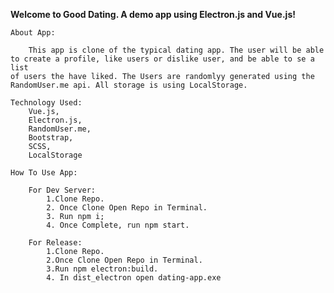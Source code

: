 **Welcome to Good Dating. A demo app using Electron.js and Vue.js!**

	About App:

		This app is clone of the typical dating app. The user will be able to create a profile, like users or dislike user, and be able to se a list 
	of users the have liked. The Users are randomlyy generated using the RandomUser.me api. All storage is using LocalStorage. 
	
	Technology Used:
		Vue.js,
		Electron.js,
		RandomUser.me,
		Bootstrap,
		SCSS,
		LocalStorage

	How To Use App:
	
		For Dev Server:
			1.Clone Repo.
			2. Once Clone Open Repo in Terminal.
			3. Run npm i;
			4. Once Complete, run npm start.
		
		For Release:
			1.Clone Repo.
			2.Once Clone Open Repo in Terminal.
			3.Run npm electron:build.
			4. In dist_electron open dating-app.exe

	
	

	